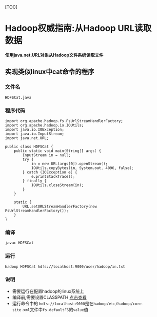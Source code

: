 [TOC]

# Hadoop权威指南:从Hadoop URL读取数据

**使用java.net.URL对象从Hadoop文件系统读取文件**

## 实现类似linux中cat命令的程序

### 文件名

`HDFSCat.java`

### 程序代码

```
import org.apache.hadoop.fs.FsUrlStreamHandlerFactory;
import org.apache.hadoop.io.IOUtils;
import java.io.IOException;
import java.io.InputStream;
import java.net.URL;

public class HDFSCat {
    public static void main(String[] args) {
        InputStream in = null;
        try {
            in = new URL(args[0]).openStream();
            IOUtils.copyBytes(in, System.out, 4096, false);
        } catch (IOException e) {
            e.printStackTrace();
        } finally {
            IOUtils.closeStream(in);
        }
    }

    static {
        URL.setURLStreamHandlerFactory(new FsUrlStreamHandlerFactory());
    }
}
```

### 编译

`javac HDFSCat `

### 运行

`hadoop HDFSCat hdfs://localhost:9000/user/hadoop/in.txt`

### 说明

- 需要运行在配置hadoop的linux系统上
- 编译前,需要设置CLASSPATH [点击查看](http://www.cnblogs.com/bovenson/p/5715659.html)
- 运行命令中的 `hdfs://localhost:9000`是在`hadoop/etc/hadoop/core-site.xml`文件中`fs.defaultFS`的`value`值